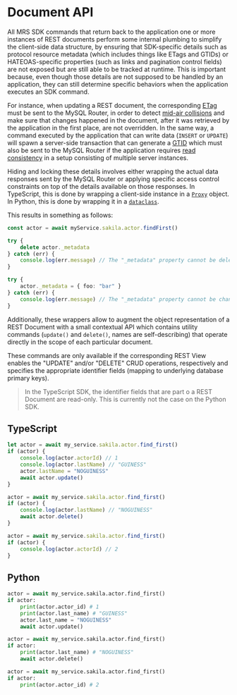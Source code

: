 <!-- Copyright (c) 2025, Oracle and/or its affiliates.

This program is free software; you can redistribute it and/or modify
it under the terms of the GNU General Public License, version 2.0,
as published by the Free Software Foundation.

This program is designed to work with certain software (including
but not limited to OpenSSL) that is licensed under separate terms, as
designated in a particular file or component or in included license
documentation.  The authors of MySQL hereby grant you an additional
permission to link the program and your derivative works with the
separately licensed software that they have either included with
the program or referenced in the documentation.

This program is distributed in the hope that it will be useful,  but
WITHOUT ANY WARRANTY; without even the implied warranty of
MERCHANTABILITY or FITNESS FOR A PARTICULAR PURPOSE.  See
the GNU General Public License, version 2.0, for more details.

You should have received a copy of the GNU General Public License
along with this program; if not, write to the Free Software Foundation, Inc.,
51 Franklin St, Fifth Floor, Boston, MA 02110-1301 USA -->

# Document API

All MRS SDK commands that return back to the application one or more instances of REST documents perform some internal plumbing to simplify the client-side data structure, by ensuring that SDK-specific details such as protocol resource metadata (which includes things like ETags and GTIDs) or HATEOAS-specific properties (such as links and pagination control fields) are not exposed but are still able to be tracked at runtime. This is important because, even though those details are not supposed to be handled by an application, they can still determine specific behaviors when the application executes an SDK command.

For instance, when updating a REST document, the corresponding [ETag](https://developer.mozilla.org/en-US/docs/Web/HTTP/Reference/Headers/ETag) must be sent to the MySQL Router, in order to detect [mid-air collisions](https://developer.mozilla.org/en-US/docs/Web/HTTP/Reference/Headers/ETag#avoiding_mid-air_collisions) and make sure that changes happened in the document, after it was retrieved by the application in the first place, are not overridden. In the same way, a command executed by the application that can write data (`INSERT` or `UPDATE`) will spawn a server-side transaction that can generate a [GTID](https://dev.mysql.com/doc/refman/8.4/en/replication-gtids.html) which must also be sent to the MySQL Router if the application requires [read consistency](#read-your-writes-consistency) in a setup consisting of multiple server instances.

Hiding and locking these details involves either wrapping the actual data responses sent by the MySQL Router or applying specific access control constraints on top of the details available on those responses. In TypeScript, this is done by wrapping a client-side instance in a [`Proxy`](https://developer.mozilla.org/en-US/docs/Web/JavaScript/Reference/Global_Objects/Proxy) object. In Python, this is done by wrapping it in a [`dataclass`](https://docs.python.org/3/library/dataclasses.html).

This results in something as follows:

```TypeScript
const actor = await myService.sakila.actor.findFirst()

try {
    delete actor._metadata
} catch (err) {
    console.log(err.message) // The "_metadata" property cannot be deleted.
}

try {
    actor._metadata = { foo: "bar" }
} catch (err) {
    console.log(err.message) // The "_metadata" property cannot be changed.
}
```

Additionally, these wrappers allow to augment the object representation of a REST Document with a small contextual API which contains utility commands (`update()` and `delete()`, names are self-describing) that operate directly in the scope of each particular document.

These commands are only available if the corresponding REST View enables the "UPDATE" and/or "DELETE" CRUD operations, respectively and specifies the appropriate identifier fields (mapping to underlying database primary keys).

> In the TypeScript SDK, the identifier fields that are part o a REST Document are read-only. This is currently not the case on the Python SDK.

## TypeScript

```TypeScript
let actor = await my_service.sakila.actor.find_first()
if (actor) {
    console.log(actor.actorId) // 1
    console.log(actor.lastName) // "GUINESS"
    actor.lastName = "NOGUINESS"
    await actor.update()
}

actor = await my_service.sakila.actor.find_first()
if (actor) {
    console.log(actor.lastName) // "NOGUINESS"
    await actor.delete()
}

actor = await my_service.sakila.actor.find_first()
if (actor) {
    console.log(actor.actorId) // 2
}
```

## Python

```py
actor = await my_service.sakila.actor.find_first()
if actor:
    print(actor.actor_id) # 1
    print(actor.last_name) # "GUINESS"
    actor.last_name = "NOGUINESS"
    await actor.update()

actor = await my_service.sakila.actor.find_first()
if actor:
    print(actor.last_name) # "NOGUINESS"
    await actor.delete()

actor = await my_service.sakila.actor.find_first()
if actor:
    print(actor.actor_id) # 2
```

